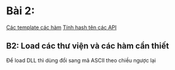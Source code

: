 # Bài 2:
[Các template các hàm](https://github.com/Cl0wnK1n9/ShellcodeTemplate-windowx86/tree/main/Functions)
[Tính hash tên các API](https://github.com/10u15hack1ng/x86Win-Notes/blob/main/Custom%20Shellcode/getAPIhash.py)
 ## B2: Load các thư viện và các hàm cần thiết
Để load DLL thì dùng đổi sang mã ASCII theo chiều ngược lại
